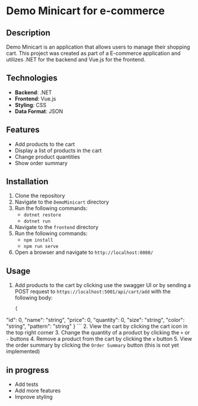 # Demo Minicart for e-commerce

## Description
Demo Minicart is an application that allows users to manage their shopping cart. This project was created as part of a E-commerce application and utilizes .NET for the backend and Vue.js for the frontend.

## Technologies
- **Backend**: .NET
- **Frontend**: Vue.js
- **Styling**: CSS
- **Data Format**: JSON

## Features
- Add products to the cart
- Display a list of products in the cart
- Change product quantities
- Show order summary

## Installation
1. Clone the repository
2. Navigate to the `DemoMinicart` directory
3. Run the following commands:
    - `dotnet restore`
    - `dotnet run`
4. Navigate to the `frontend` directory
5. Run the following commands:
    - `npm install`
    - `npm run serve`
6. Open a browser and navigate to `http://localhost:8080/`

## Usage
1. Add products to the cart by clicking use the swagger UI or by sending a POST request to `https://localhost:5001/api/cart/add` with the following body:
    ```json
    {
  "id": 0,
  "name": "string",
  "price": 0,
  "quantity": 0,
  "size": "string",
  "color": "string",
  "pattern": "string"
    }
    ```
2. View the cart by clicking the cart icon in the top right corner
3. Change the quantity of a product by clicking the `+` or `-` buttons
4. Remove a product from the cart by clicking the `x` button
5. View the order summary by clicking the `Order Summary` button (this is not yet implemented)

## in progress
- Add tests
- Add more features
- Improve styling
